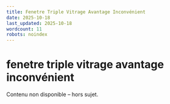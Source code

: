 ```yaml
---
title: Fenetre Triple Vitrage Avantage Inconvénient
date: 2025-10-18
last_updated: 2025-10-18
wordcount: 11
robots: noindex
---
```


# fenetre triple vitrage avantage inconvénient

Contenu non disponible – hors sujet.